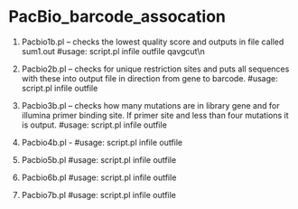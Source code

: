# PacBio_barcode_assocation

1.	Pacbio1b.pl – checks the lowest quality score and outputs in file called sum1.out
#usage: script.pl infile outfile qavgcut\n

2.	Pacbio2b.pl – checks for unique restriction sites and puts all sequences with these into output file in direction from gene to barcode.
#usage: script.pl infile outfile

3.  Pacbio3b.pl – checks how many mutations are in library gene and for illumina primer binding site. If primer site and less than four mutations it is output.
#usage: script.pl infile outfile

4.  Pacbio4b.pl -
#usage: script.pl infile outfile

5. Pacbio5b.pl
#usage: script.pl infile outfile

6. Pacbio6b.pl
#usage: script.pl infile outfile

7. Pacbio7b.pl
#usage: script.pl infile outfile
 
